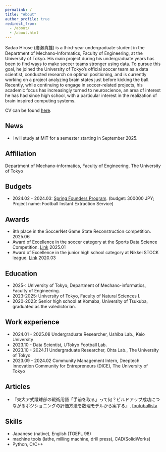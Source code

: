 ```yaml
---
permalink: /
title: "About"
author_profile: true
redirect_from: 
  - /about/
  - /about.html
---
```


Sadao Hirose (廣瀬貞雄) is a third-year undergraduate student in the Department of Mechano-Informatics, Faculty of Engineering, at the University of Tokyo. His main project during his undergraduate years has been to find ways to make soccer teams stronger using data. To pursue this goal, he joined the University of Tokyo’s official soccer team as a data scientist, conducted research on optimal positioning, and is currently working on a project analyzing brain states just before kicking the ball. Recently, while continuing to engage in soccer-related projects, his academic focus has increasingly turned to neuroscience, an area of interest he has had since high school, with a particular interest in the realization of brain inspired computing systems.

CV can be found [here](https://docs.google.com/document/d/1MpqryIazkd2-YdEUbSvqURnHJHXbTkMwFbUs1mk_4G4/edit?usp=sharing).

News
-----
- I will study at MIT for a semester starting in September 2025.

Affiliation
-----
Department of Mechano-informatics, Faculty of Engineering, The University of Tokyo

Budgets
------
- 2024.02 - 2024.03: [Spring Founders Program](https://www.ducr.u-tokyo.ac.jp/activity/venture/sfp.html). (budget: 300000 JPY; Project name: Football Instant Extraction Service)

Awards
------
- 8th place in the SoccerNet Game State Reconstruction competition. 2025.06
- Award of Excellence in the soccer category at the Sports Data Science Competition. [Link](https://sports.ywebsys.net/news/archives/0027/) 2025.01
- Award of Excellence in the junior high school category at Nikkei STOCK league. [Link](https://manabow.com/sl/result/20/) 2020.03

Education
------
- 2025-: University of Tokyo, Department of Mechano-informatics, Faculty of Engineering.
- 2023-2025: University of Tokyo, Faculty of Natural Sciences I.
- 2020-2023: Senior high school at Komaba, University of Tsukuba, graduated as the valedictorian.

Work experience
------
- 2024.01 - 2025.08 Undergraduate Researcher, Ushiba Lab., Keio University
- 2023.10 - Data Scientist, UTokyo Football Lab.
- 2023.10 - 2024.11 Undergraduate Researcher, Ohta Lab., The University of Tokyo
- 2023.09 - 2024.02 Community Management Intern, Deeptech Innovation Community for Entrepreneurs (DICE), The University of Tokyo

Articles
------
- 『東大ア式蹴球部の戦術用語「手前を取る」って何？ビルドアップ成功につながるポジショニングの評価方法を数理モデルから案する』, [footoballista](https://www.footballista.jp/special/197356)

Skills
------
- Japanese (native), English (TOEFL 98)
- machine tools (lathe, milling machine, drill press), CAD(SolidWorks)
- Python, C/C++